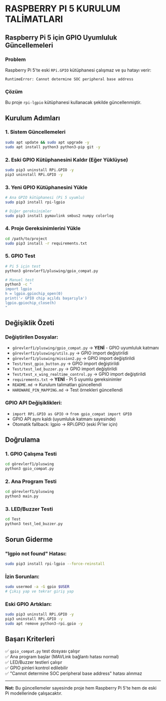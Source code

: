 # RASPBERRY PI 5 KURULUM TALİMATLARI

## Raspberry Pi 5 için GPIO Uyumluluk Güncellemeleri

### Problem
Raspberry Pi 5'te eski `RPi.GPIO` kütüphanesi çalışmaz ve şu hatayı verir:
```
RuntimeError: Cannot determine SOC peripheral base address
```

### Çözüm
Bu proje `rpi-lgpio` kütüphanesi kullanacak şekilde güncellenmiştir.

## Kurulum Adımları

### 1. Sistem Güncellemeleri
```bash
sudo apt update && sudo apt upgrade -y
sudo apt install python3 python3-pip git -y
```

### 2. Eski GPIO Kütüphanesini Kaldır (Eğer Yüklüyse)
```bash
sudo pip3 uninstall RPi.GPIO -y
pip3 uninstall RPi.GPIO -y
```

### 3. Yeni GPIO Kütüphanesini Yükle
```bash
# Ana GPIO kütüphanesi (Pi 5 uyumlu)
sudo pip3 install rpi-lgpio

# Diğer gereksinimler
sudo pip3 install pymavlink smbus2 numpy colorlog
```

### 4. Proje Gereksinimlerini Yükle
```bash
cd /path/to/project
sudo pip3 install -r requirements.txt
```

### 5. GPIO Test
```bash
# Pi 5 için test
python3 görevlerf1/pluswing/gpio_compat.py

# Manuel test
python3 -c "
import lgpio
h = lgpio.gpiochip_open(0)
print('✓ GPIO chip açıldı başarıyla')
lgpio.gpiochip_close(h)
"
```

## Değişiklik Özeti

### Değiştirilen Dosyalar:
- `görevlerf1/pluswing/gpio_compat.py` → **YENİ** - GPIO uyumluluk katmanı
- `görevlerf1/pluswing/utils.py` → GPIO import değiştirildi
- `görevlerf1/pluswing/mission2.py` → GPIO import değiştirildi  
- `Test/test_gpio_button.py` → GPIO import değiştirildi
- `Test/test_led_buzzer.py` → GPIO import değiştirildi
- `Test/test_x_wing_realtime_control.py` → GPIO import değiştirildi
- `requirements.txt` → **YENİ** - Pi 5 uyumlu gereksinimler
- `README.md` → Kurulum talimatları güncellendi
- `HARDWARE_PIN_MAPPING.md` → Test örnekleri güncellendi

### GPIO API Değişiklikleri:
- `import RPi.GPIO as GPIO` → `from gpio_compat import GPIO`
- GPIO API aynı kaldı (uyumluluk katmanı sayesinde)
- Otomatik fallback: lgpio → RPi.GPIO (eski Pi'ler için)

## Doğrulama

### 1. GPIO Çalışma Testi
```bash
cd görevlerf1/pluswing
python3 gpio_compat.py
```

### 2. Ana Program Testi  
```bash
cd görevlerf1/pluswing
python3 main.py
```

### 3. LED/Buzzer Testi
```bash
cd Test
python3 test_led_buzzer.py
```

## Sorun Giderme

### "lgpio not found" Hatası:
```bash
sudo pip3 install rpi-lgpio --force-reinstall
```

### İzin Sorunları:
```bash
sudo usermod -a -G gpio $USER
# Çıkış yap ve tekrar giriş yap
```

### Eski GPIO Artıkları:
```bash
sudo pip3 uninstall RPi.GPIO -y
pip3 uninstall RPi.GPIO -y
sudo apt remove python3-rpi.gpio -y
```

## Başarı Kriterleri

✅ `gpio_compat.py` test dosyası çalışır  
✅ Ana program başlar (MAVLink bağlantı hatası normal)  
✅ LED/Buzzer testleri çalışır  
✅ GPIO pinleri kontrol edilebilir  
✅ "Cannot determine SOC peripheral base address" hatası alınmaz  

---

**Not:** Bu güncellemeler sayesinde proje hem Raspberry Pi 5'te hem de eski Pi modellerinde çalışacaktır.
